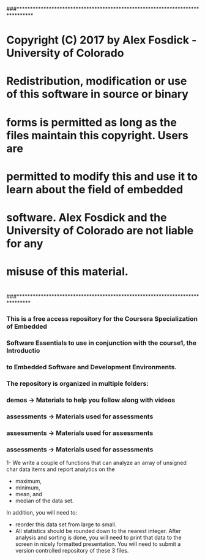 ###******************************************************************************
# Copyright (C) 2017 by Alex Fosdick - University of Colorado
#
# Redistribution, modification or use of this software in source or binary
# forms is permitted as long as the files maintain this copyright. Users are 
# permitted to modify this and use it to learn about the field of embedded
# software. Alex Fosdick and the University of Colorado are not liable for any
# misuse of this material. 
#
###*****************************************************************************


### This is a free access repository for the Coursera Specialization of Embedded
### Software Essentials to use in conjunction with the course1, the Introductio
### to Embedded Software and Development Environments.

### The repository is organized in multiple folders:
###      demos -> Materials to help you follow along with videos
###      assessments -> Materials used for assessments
###      assessments -> Materials used for assessments
###      assessments -> Materials used for assessments

1- We write a couple of functions that can analyze an array of unsigned char data items and report analytics on the 
- maximum, 
- minimum, 
- mean, and 
- median of the data set. 

In addition, you will need to:
- reorder this data set from large to small. 
- All statistics should be rounded down to the nearest integer. After analysis and sorting is done, you will need to print that data to the screen in nicely formatted presentation. You will need to submit a version controlled repository of these 3 files.
